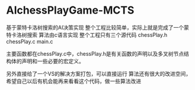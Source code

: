 # AIchessPlayGame-MCTS
基于蒙特卡洛树搜索的AI决策实现
整个工程比较简单，实际上就是完成了一个蒙特卡洛树搜索
算法由c语言实现
整个工程只有三个源代码
chessPlay.h
chessPlay.c
main.c

主要函数都在chessPlay.c中，chessPlay.h是有关函数的声明以及多叉树节点结构体的声明和一些必要的宏定义。

另外直接给了一个VS的解决方案打包，可以直接运行
算法还有很大的改进空间，希望自己以后有机会能再来看看这个代码，做一些算法改进
